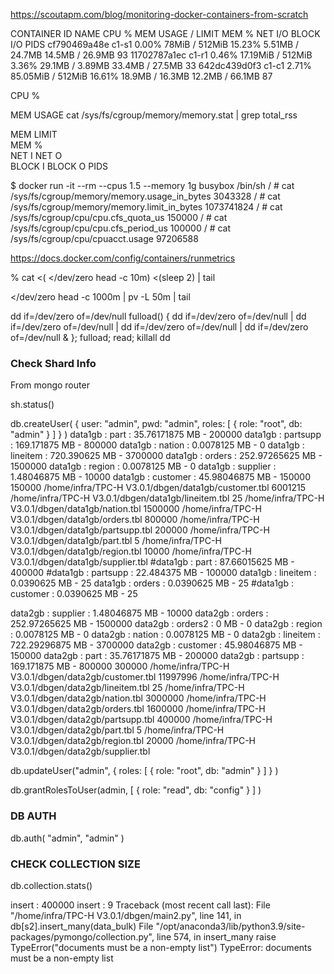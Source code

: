 
https://scoutapm.com/blog/monitoring-docker-containers-from-scratch

CONTAINER ID   NAME      CPU %     MEM USAGE / LIMIT   MEM %     NET I/O           BLOCK I/O         PIDS
cf790469a48e   c1-s1     0.00%     78MiB / 512MiB      15.23%    5.51MB / 24.7MB   14.5MB / 26.9MB   93
11702787a1ec   c1-r1     0.46%     17.19MiB / 512MiB   3.36%     29.1MB / 3.89MB   33.4MB / 27.5MB   33
642dc439d0f3   c1-c1     2.71%     85.05MiB / 512MiB   16.61%    18.9MB / 16.3MB   12.2MB / 66.1MB   87

CPU %     


MEM USAGE
cat /sys/fs/cgroup/memory/memory.stat | grep total_rss

MEM LIMIT   
MEM %     
NET I
NET O           
BLOCK I
BLOCK O
PIDS



$ docker run -it --rm --cpus 1.5 --memory 1g busybox /bin/sh
/ # cat /sys/fs/cgroup/memory/memory.usage_in_bytes
3043328
/ # cat /sys/fs/cgroup/memory/memory.limit_in_bytes
1073741824
/ # cat /sys/fs/cgroup/cpu/cpu.cfs_quota_us
150000
/ # cat /sys/fs/cgroup/cpu/cpu.cfs_period_us
100000
/ # cat /sys/fs/cgroup/cpu/cpuacct.usage
97206588



https://docs.docker.com/config/containers/runmetrics



% cat <( </dev/zero head -c 10m) <(sleep 2) | tail

</dev/zero head -c 1000m | pv -L 50m | tail


dd if=/dev/zero of=/dev/null
fulload() { dd if=/dev/zero of=/dev/null | dd if=/dev/zero of=/dev/null | dd if=/dev/zero of=/dev/null | dd if=/dev/zero of=/dev/null & }; fulload; read; killall dd



### Check Shard Info
From mongo router 

sh.status()

db.createUser(
  {
    user: "admin",
    pwd: "admin",
    roles: [ { role: "root", db: "admin" } ]
  }
)
data1gb : part : 35.76171875 MB - 200000
data1gb : partsupp : 169.171875 MB - 800000
data1gb : nation : 0.0078125 MB - 0
data1gb : lineitem : 720.390625 MB - 3700000
data1gb : orders : 252.97265625 MB - 1500000
data1gb : region : 0.0078125 MB - 0
data1gb : supplier : 1.48046875 MB - 10000
data1gb : customer : 45.98046875 MB - 150000
    150000 /home/infra/TPC-H V3.0.1/dbgen/data1gb/customer.tbl
   6001215 /home/infra/TPC-H V3.0.1/dbgen/data1gb/lineitem.tbl
        25 /home/infra/TPC-H V3.0.1/dbgen/data1gb/nation.tbl
   1500000 /home/infra/TPC-H V3.0.1/dbgen/data1gb/orders.tbl
    800000 /home/infra/TPC-H V3.0.1/dbgen/data1gb/partsupp.tbl
    200000 /home/infra/TPC-H V3.0.1/dbgen/data1gb/part.tbl
         5 /home/infra/TPC-H V3.0.1/dbgen/data1gb/region.tbl
     10000 /home/infra/TPC-H V3.0.1/dbgen/data1gb/supplier.tbl
#data1gb : part : 87.66015625 MB - 400000
#data1gb : partsupp : 22.484375 MB - 100000
data1gb : lineitem : 0.0390625 MB - 25
data1gb : orders : 0.0390625 MB - 25
#data1gb : customer : 0.0390625 MB - 25


data2gb : supplier : 1.48046875 MB - 10000
data2gb : orders : 252.97265625 MB - 1500000
data2gb : orders2 : 0 MB - 0
data2gb : region : 0.0078125 MB - 0
data2gb : nation : 0.0078125 MB - 0
data2gb : lineitem : 722.29296875 MB - 3700000
data2gb : customer : 45.98046875 MB - 150000
data2gb : part : 35.76171875 MB - 200000
data2gb : partsupp : 169.171875 MB - 800000
    300000 /home/infra/TPC-H V3.0.1/dbgen/data2gb/customer.tbl
  11997996 /home/infra/TPC-H V3.0.1/dbgen/data2gb/lineitem.tbl
        25 /home/infra/TPC-H V3.0.1/dbgen/data2gb/nation.tbl
   3000000 /home/infra/TPC-H V3.0.1/dbgen/data2gb/orders.tbl
   1600000 /home/infra/TPC-H V3.0.1/dbgen/data2gb/partsupp.tbl
    400000 /home/infra/TPC-H V3.0.1/dbgen/data2gb/part.tbl
         5 /home/infra/TPC-H V3.0.1/dbgen/data2gb/region.tbl
     20000 /home/infra/TPC-H V3.0.1/dbgen/data2gb/supplier.tbl


db.updateUser("admin",
  {
    roles: [ { role: "root", db: "admin" } ]
  }
)

db.grantRolesToUser(admin,   [ { role: "read", db: "config" } ] )

### DB AUTH
db.auth( "admin", "admin" )


### CHECK COLLECTION SIZE
db.collection.stats()



insert : 400000
insert : 9
Traceback (most recent call last):
  File "/home/infra/TPC-H V3.0.1/dbgen/main2.py", line 141, in <module>
    db[s2].insert_many(data_bulk)
  File "/opt/anaconda3/lib/python3.9/site-packages/pymongo/collection.py", line 574, in insert_many
    raise TypeError("documents must be a non-empty list")
TypeError: documents must be a non-empty list



